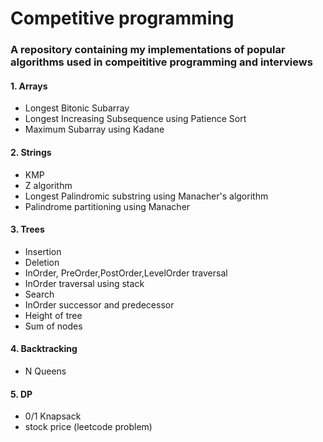 # Competitive programming

### A repository containing my implementations of popular algorithms used in compeititive programming and interviews

#### 1. Arrays

- Longest Bitonic Subarray
- Longest Increasing Subsequence using Patience Sort
- Maximum Subarray using Kadane

#### 2. Strings

- KMP
- Z algorithm
- Longest Palindromic substring using Manacher's algorithm
- Palindrome partitioning using Manacher

#### 3. Trees

- Insertion
- Deletion
- InOrder, PreOrder,PostOrder,LevelOrder traversal
- InOrder traversal using stack
- Search
- InOrder successor and predecessor
- Height of tree
- Sum of nodes

#### 4. Backtracking

- N Queens
  
#### 5. DP

- 0/1 Knapsack
- stock price (leetcode problem)